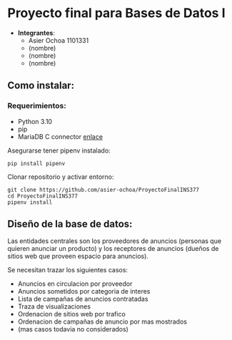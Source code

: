 # Proyecto final para Bases de Datos I

- **Integrantes**:
    - Asier Ochoa 1101331
    - (nombre)
    - (nombre)
    - (nombre)

## Como instalar:
### Requerimientos:
- Python 3.10
- pip
- MariaDB C connector [enlace](https://mariadb.com/downloads/connectors/)

Asegurarse tener pipenv instalado:
```
pip install pipenv
```

Clonar repositorio y activar entorno:
```
git clone https://github.com/asier-ochoa/ProyectoFinalINS377
cd ProyectoFinalINS377
pipenv install
```

## Diseño de la base de datos:

Las entidades centrales son los proveedores de anuncios (personas que quieren 
anunciar un producto) y los receptores de anuncios (dueños de sitios web que 
proveen espacio para anuncios). 

Se necesitan trazar los siguientes casos:
- Anuncios en circulacion por proveedor
- Anuncios sometidos por categoria de interes
- Lista de campañas de anuncios contratadas
- Traza de visualizaciones
- Ordenacion de sitios web por trafico
- Ordenacion de campañas de anuncio por mas mostrados
- (mas casos todavia no considerados)